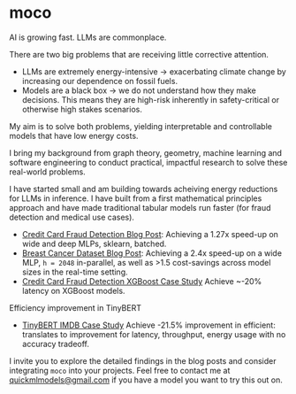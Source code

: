 # moco

AI is growing fast. LLMs are commonplace. 

There are two big problems that are receiving little corrective attention.
- LLMs are extremely energy-intensive $\rightarrow$ exacerbating climate change by increasing our dependence on fossil fuels.
- Models are a black box $\rightarrow$ we do not understand how they make decisions. This means they are high-risk inherently in safety-critical or otherwise high stakes scenarios.

My aim is to solve both problems, yielding interpretable and controllable models that have low energy costs.

I bring my background from graph theory, geometry, machine learning and software engineering to conduct practical, impactful research to solve these real-world problems.

I have started small and am building towards acheiving energy reductions for LLMs in inference. I have built from a first mathematical principles approach and have made traditional tabular models run faster (for fraud detection and medical use cases).

- [Credit Card Fraud Detection Blog Post](https://compressmodels.github.io/2025/06/06/realtime-fraud-detection.html): Achieving a 1.27x speed-up on wide and deep MLPs, sklearn, batched.
- [Breast Cancer Dataset Blog Post](https://compressmodels.github.io/2025/06/01/breast-cancer-case-study.html): Achieving a 2.4x speed-up on a wide MLP, `h = 2048` in-parallel, as well as >1.5 cost-savings across model sizes in the real-time setting.
- [Credit Card Fraud Detection XGBoost Case Study](https://compressmodels.github.io/research_report.pdf) Achieve ~-20% latency on XGBoost models.

Efficiency improvement in TinyBERT 
- [TinyBERT IMDB Case Study](https://compressmodels.github.io/tiny_bert_imdb.pdf) Achieve -21.5% improvement in efficient: translates to improvement for latency, throughput, energy usage with no accuracy tradeoff.


I invite you to explore the detailed findings in the blog posts and consider integrating `moco` into your projects. Feel free to contact me at [quickmlmodels@gmail.com](mailto:quickmlmodels@gmail.com) if you have a model you want to try this out on.
